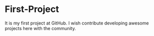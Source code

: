 # First-Project
It is my first project at GitHub. I wish contribute developing awesome projects here with the community.

